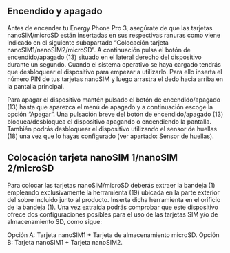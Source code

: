 ## Encendido y apagado

Antes de encender tu Energy Phone Pro 3, asegúrate de que las tarjetas nanoSIM/microSD están insertadas en sus respectivas ranuras como viene indicado en el siguiente subapartado “Colocación tarjeta nanoSIM1/nanoSIM2/microSD”. A continuación pulsa el botón de encendido/apagado (13) situado en el lateral derecho del dispositivo durante un segundo. Cuando el sistema operativo se haya cargado tendrás que desbloquear el dispositivo para empezar a utilizarlo. Para ello inserta el número PIN de tus tarjetas nanoSIM y luego arrastra el dedo hacia arriba en la pantalla principal.

Para apagar el dispositivo mantén pulsado el botón de encendido/apagado (13) hasta que aparezca el menú de apagado y a continuación escoge la opción “Apagar”. Una pulsación breve del botón de encendido/apagado (13) bloquea/desbloquea el dispositivo apagando o encendiendo la pantalla. También podrás desbloquear el dispositivo utilizando el sensor de huellas (18) una vez que lo hayas configurado (ver apartado: Sensor de huellas).


## Colocación tarjeta nanoSIM 1/nanoSIM 2/microSD

Para colocar las tarjetas nanoSIM/microSD deberás extraer la bandeja (1) empleando exclusivamente la herramienta (19) ubicada en la parte exterior del sobre incluido junto al producto. Inserta dicha herramienta en el orificio de la bandeja (1). Una vez extraída podrás comprobar que este dispositivo ofrece dos configuraciones posibles para el uso de las tarjetas SIM y/o de almacenamiento SD, como sigue:

Opción A: Tarjeta nanoSIM1 + Tarjeta de almacenamiento microSD. 
Opción B: Tarjeta nanoSIM1 + Tarjeta nanoSIM2.
